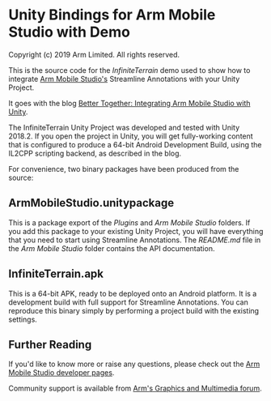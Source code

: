 Unity Bindings for Arm Mobile Studio with Demo
==============================================
Copyright (c) 2019 Arm Limited. All rights reserved.

This is the source code for the  *InfiniteTerrain* demo used to show how
to integrate [Arm Mobile Studio's](https://developer.arm.com/mobile-studio) Streamline Annotations with your Unity Project.

It goes with the blog [Better Together: Integrating Arm Mobile Studio with Unity](https://community.arm.com/developer/tools-software/graphics/b/blog/posts/integrating-arm-mobile-studio-with-unity).

The InfiniteTerrain Unity Project was developed and tested with Unity 2018.2.
If you open the project in Unity, you will get fully-working content that is
configured to produce a 64-bit Android Development Build, using the IL2CPP
scripting backend, as described in the blog.

For convenience, two binary packages have been produced from the source:

## ArmMobileStudio.unitypackage
This is a package export of the *Plugins* and *Arm Mobile Studio* folders.  If
you add this package to your existing Unity Project, you will have everything
that you need to start using Streamline Annotations.  The *README.md* file in
the *Arm Mobile Studio* folder contains the API documentation.

## InfiniteTerrain.apk
This is a 64-bit APK, ready to be deployed onto an Android platform.  It is a
development build with full support for Streamline Annotations.  You can
reproduce this binary simply by performing a project build with the existing
settings.

## Further Reading
If you'd like to know more or raise any questions, please check out the [Arm
Mobile Studio developer pages](https://developer.arm.com/mobile-studio).

Community support is available from [Arm's Graphics and Multimedia forum](https://community.arm.com/developer/tools-software/graphics/f/discussions).
